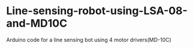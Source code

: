 # Line-sensing-robot-using-LSA-08-and-MD10C
Arduino code for a line sensing bot using 4 motor drivers(MD-10C)
